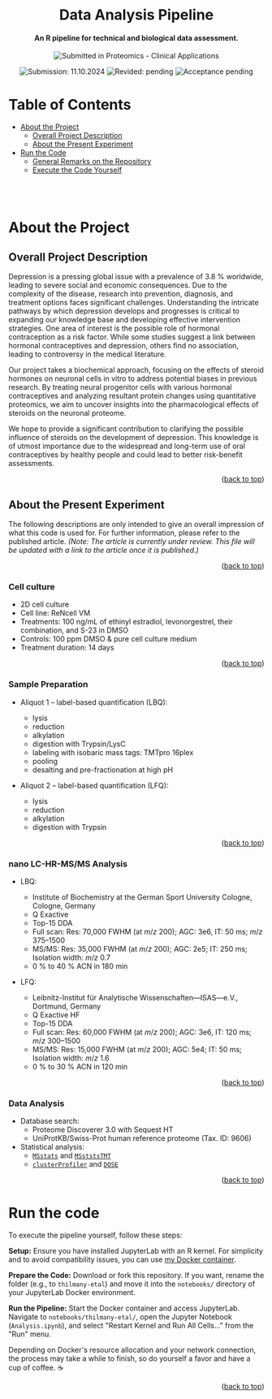 <div align="center">
    <h1>Data Analysis Pipeline</h1>
    <h4>An R pipeline for technical and biological data assessment.</h4>
    <p>
        <img src="https://img.shields.io/badge/Submitted in:-Proteomics_--_Clinical_Applications-blue" alt="Submitted in Proteomics - Clinical Applications" />
    </p>
    <p>
        <img src="https://img.shields.io/badge/Submitted:-11.10.2014-blue" alt="Submission: 11.10.2024" />
        <img src="https://img.shields.io/badge/Revised:-pending-orange" alt="Revided: pending" />
        <img src="https://img.shields.io/badge/Accepted:-pending-green" alt="Acceptance pending" />
    </p>
</div>

<!-- Table of Contents -->
# Table of Contents

- [About the Project](#about-the-project)
  * [Overall Project Description](#overall-project-description)
  * [About the Present Experiment](#about-the-present-experiment)
- [Run the Code](#run-the-code)
  * [General Remarks on the Repository](#general-remarks-on-the-repository)
  * [Execute the Code Yourself](#execute-the-code-yourself)

<br><br>

<!-- About the Project -->
# About the Project

## Overall Project Description

Depression is a pressing global issue with a prevalence of 3.8&nbsp;% worldwide, leading to severe social and economic consequences. Due to the complexity of the disease, research into prevention, diagnosis, and treatment options faces significant challenges. Understanding the intricate pathways by which depression develops and progresses is critical to expanding our knowledge base and developing effective intervention strategies. One area of interest is the possible role of hormonal contraception as a risk factor. While some studies suggest a link between hormonal contraceptives and depression, others find no association, leading to controversy in the medical literature.

Our project takes a biochemical approach, focusing on the effects of steroid hormones on neuronal cells in vitro to address potential biases in previous research. By treating neural progenitor cells with various hormonal contraceptives and analyzing resultant protein changes using quantitative proteomics, we aim to uncover insights into the pharmacological effects of steroids on the neuronal proteome.

We hope to provide a significant contribution to clarifying the possible influence of steroids on the development of depression. This knowledge is of utmost importance due to the widespread and long-term use of oral contraceptives by healthy people and could lead to better risk-benefit assessments.

<p align="right">(<a href="#table-of-contents">back to top</a>)</p>

## About the Present Experiment

The following descriptions are only intended to give an overall impression of what this code is used for. For further information, please refer to the published article. *(Note: The article is currently under review. This file will be updated with a link to the article once it is published.)*

<p align="right">(<a href="#table-of-contents">back to top</a>)</p>

### Cell culture

- 2D cell culture
- Cell line: ReNcell&nbsp;VM
- Treatments: 100&nbsp;ng/mL of ethinyl estradiol, levonorgestrel, their combination, and S-23 in DMSO
- Controls: 100&nbsp;ppm DMSO & pure cell culture medium
- Treatment duration: 14 days

<p align="right">(<a href="#table-of-contents">back to top</a>)</p>

### Sample Preparation

- Aliquot 1 – label-based quantification (LBQ):
  - lysis
  - reduction
  - alkylation
  - digestion with Trypsin/LysC
  - labeling with isobaric mass tags: TMTpro 16plex
  - pooling
  - desalting and pre-fractionation at high pH

- Aliquot 2 – label-based quantification (LFQ):
  - lysis
  - reduction
  - alkylation
  - digestion with Trypsin

<p align="right">(<a href="#table-of-contents">back to top</a>)</p>

### nano LC-HR-MS/MS Analysis

- LBQ:
  - Institute of Biochemistry at the German Sport University Cologne, Cologne, Germany
  - Q&nbsp;Exactive
  - Top-15 DDA
  - Full scan: Res: 70,000&nbsp;FWHM (at _m_/_z_ 200); AGC: 3e6, IT: 50&nbsp;ms; _m_/_z_ 375–1500
  - MS/MS: Res: 35,000&nbsp;FWHM (at _m_/_z_ 200); AGC: 2e5; IT: 250&nbsp;ms; Isolation width: _m_/_z_ 0.7
  - 0&nbsp;% to 40&nbsp;% ACN in 180&nbsp;min

- LFQ:
  - Leibnitz-Institut für Analytische Wissenschaften—ISAS—e.V., Dortmund, Germany
  - Q&nbsp;Exactive&nbsp;HF
  - Top-15 DDA
  - Full scan: Res: 60,000&nbsp;FWHM (at _m_/_z_ 200); AGC: 3e6, IT: 120&nbsp;ms; _m_/_z_ 300–1500
  - MS/MS: Res: 15,000&nbsp;FWHM (at _m_/_z_ 200); AGC: 5e4; IT: 50&nbsp;ms; Isolation width: _m_/_z_ 1.6
  - 0&nbsp;% to 30&nbsp;% ACN in 120&nbsp;min

<p align="right">(<a href="#table-of-contents">back to top</a>)</p>

### Data Analysis

- Database search:
  - Proteome Discoverer 3.0 with Sequest&nbsp;HT
  - UniProtKB/Swiss-Prot human reference proteome (Tax. ID: 9606)
- Statistical analysis:
  - [`MSstats`](https://github.com/Vitek-Lab/MSstats) and [`MSststsTMT`](https://github.com/Vitek-Lab/MSstatsTMT)
  - [`clusterProfiler`](https://github.com/YuLab-SMU/clusterProfiler) and [`DOSE`](https://github.com/YuLab-SMU/DOSE)

<p align="right">(<a href="#table-of-contents">back to top</a>)</p>

<!-- Running the code -->
# Run the code

To execute the pipeline yourself, follow these steps:

**Setup:** Ensure you have installed JupyterLab with an R kernel. For simplicity and to avoid compatibility issues, you can use [my Docker container](https://github.com/SamThilmany/JupyterLab-with-R_Docker-Environment).

**Prepare the Code:** Download or fork this repository. If you want, rename the folder (e.g., to `thilmany-etal`) and move it into the `notebooks/` directory of your JupyterLab Docker environment.

**Run the Pipeline:** Start the Docker container and access JupyterLab. Navigate to `notebooks/thilmany-etal/`, open the Jupyter Notebook (`Analysis.ipynb`), and select "Restart Kernel and Run All Cells..." from the "Run" menu.

Depending on Docker's resource allocation and your network connection, the process may take a while to finish, so do yourself a favor and have a cup of coffee. ☕️

<p align="right">(<a href="#table-of-contents">back to top</a>)</p>
